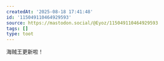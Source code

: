 ```yaml
---
createdAt: '2025-08-18 17:41:48'
id: '115049110464929593'
source: https://mastodon.social/@Eyoz/115049110464929593
tags: []
type: toot
---
```


海贼王更新啦！